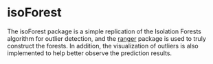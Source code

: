 # isoForest
The isoForest package is a simple replication of the Isolation Forests algorithm for outlier detection, and the [ranger](https://github.com/imbs-hl/ranger) package is used to truly construct the forests.
In addition, the visualization of outliers is also implemented to help better observe the prediction results.
